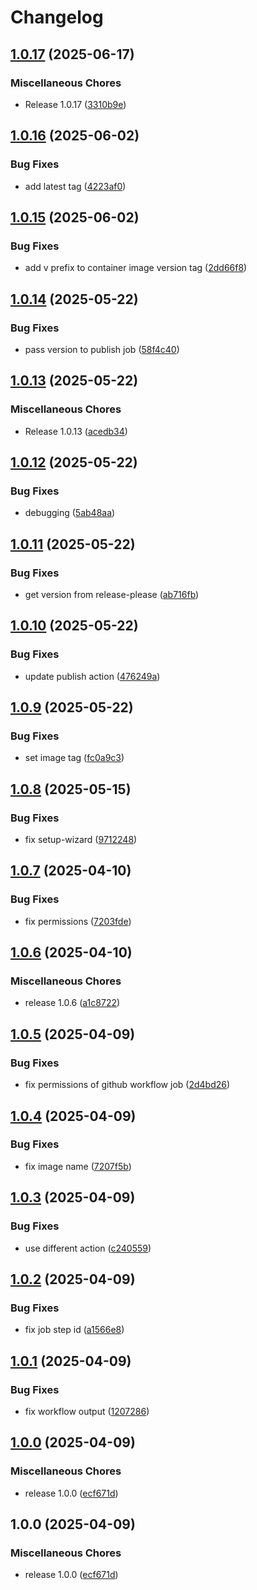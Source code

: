 # Changelog

## [1.0.17](https://github.com/snakemake/snakemake-image-kubeflow/compare/v1.0.16...v1.0.17) (2025-06-17)


### Miscellaneous Chores

* Release 1.0.17 ([3310b9e](https://github.com/snakemake/snakemake-image-kubeflow/commit/3310b9ed90cd308adcd6e43ef1b939fa3c36dd69))

## [1.0.16](https://github.com/snakemake/snakemake-image-kubeflow/compare/v1.0.15...v1.0.16) (2025-06-02)


### Bug Fixes

* add latest tag ([4223af0](https://github.com/snakemake/snakemake-image-kubeflow/commit/4223af0c4736eeaf79fec3b886afe5b17f17cf5d))

## [1.0.15](https://github.com/snakemake/snakemake-image-kubeflow/compare/v1.0.14...v1.0.15) (2025-06-02)


### Bug Fixes

* add v prefix to container image version tag ([2dd66f8](https://github.com/snakemake/snakemake-image-kubeflow/commit/2dd66f89475f3a16f578cc8faee45c898a38d913))

## [1.0.14](https://github.com/snakemake/snakemake-image-kubeflow/compare/v1.0.13...v1.0.14) (2025-05-22)


### Bug Fixes

* pass version to publish job ([58f4c40](https://github.com/snakemake/snakemake-image-kubeflow/commit/58f4c407ca1400099084a041c721b2719bfe9ec4))

## [1.0.13](https://github.com/snakemake/snakemake-image-kubeflow/compare/v1.0.12...v1.0.13) (2025-05-22)


### Miscellaneous Chores

* Release 1.0.13 ([acedb34](https://github.com/snakemake/snakemake-image-kubeflow/commit/acedb34d3ef6a249d512ef6c99e90a9ede29ef73))

## [1.0.12](https://github.com/snakemake/snakemake-image-kubeflow/compare/v1.0.11...v1.0.12) (2025-05-22)


### Bug Fixes

* debugging ([5ab48aa](https://github.com/snakemake/snakemake-image-kubeflow/commit/5ab48aa38e833107f04dacb5a3f3151ee7ce02b5))

## [1.0.11](https://github.com/snakemake/snakemake-image-kubeflow/compare/v1.0.10...v1.0.11) (2025-05-22)


### Bug Fixes

* get version from release-please ([ab716fb](https://github.com/snakemake/snakemake-image-kubeflow/commit/ab716fb4d07b50850d77a5caaf63c173610fd128))

## [1.0.10](https://github.com/snakemake/snakemake-image-kubeflow/compare/v1.0.9...v1.0.10) (2025-05-22)


### Bug Fixes

* update publish action ([476249a](https://github.com/snakemake/snakemake-image-kubeflow/commit/476249aca7c3e69397de24362292af6661de6a4a))

## [1.0.9](https://github.com/snakemake/snakemake-image-kubeflow/compare/v1.0.8...v1.0.9) (2025-05-22)


### Bug Fixes

* set image tag ([fc0a9c3](https://github.com/snakemake/snakemake-image-kubeflow/commit/fc0a9c3d5f4a1dd180d614ed156f0e595dc9ece6))

## [1.0.8](https://github.com/snakemake/snakemake-image-kubeflow/compare/v1.0.7...v1.0.8) (2025-05-15)


### Bug Fixes

* fix setup-wizard ([9712248](https://github.com/snakemake/snakemake-image-kubeflow/commit/97122481fca6674779392c4aa7a381de449082f9))

## [1.0.7](https://github.com/snakemake/snakemake-image-kubeflow/compare/v1.0.6...v1.0.7) (2025-04-10)


### Bug Fixes

* fix permissions ([7203fde](https://github.com/snakemake/snakemake-image-kubeflow/commit/7203fdea6cd357e4bed9926c2205f3a186568f2d))

## [1.0.6](https://github.com/snakemake/snakemake-image-kubeflow/compare/v1.0.5...v1.0.6) (2025-04-10)


### Miscellaneous Chores

* release 1.0.6 ([a1c8722](https://github.com/snakemake/snakemake-image-kubeflow/commit/a1c8722c2099c06e0d990e0a9e9e2caa69321f75))

## [1.0.5](https://github.com/snakemake/snakemake-image-kubeflow/compare/v1.0.4...v1.0.5) (2025-04-09)


### Bug Fixes

* fix permissions of github workflow job ([2d4bd26](https://github.com/snakemake/snakemake-image-kubeflow/commit/2d4bd26709135fa3e285a317b98f80c82eb55a09))

## [1.0.4](https://github.com/snakemake/snakemake-image-kubeflow/compare/v1.0.3...v1.0.4) (2025-04-09)


### Bug Fixes

* fix image name ([7207f5b](https://github.com/snakemake/snakemake-image-kubeflow/commit/7207f5b450723dbca4a938ef0dddd196095fb9ce))

## [1.0.3](https://github.com/snakemake/snakemake-image-kubeflow/compare/v1.0.2...v1.0.3) (2025-04-09)


### Bug Fixes

* use different action ([c240559](https://github.com/snakemake/snakemake-image-kubeflow/commit/c240559430abaceaad0968b60b9ab3b012344355))

## [1.0.2](https://github.com/snakemake/snakemake-image-kubeflow/compare/v1.0.1...v1.0.2) (2025-04-09)


### Bug Fixes

* fix job step id ([a1566e8](https://github.com/snakemake/snakemake-image-kubeflow/commit/a1566e86970844062da77193571c0cff3f897e38))

## [1.0.1](https://github.com/snakemake/snakemake-image-kubeflow/compare/v1.0.0...v1.0.1) (2025-04-09)


### Bug Fixes

* fix workflow output ([1207286](https://github.com/snakemake/snakemake-image-kubeflow/commit/12072860e1d8d48f2a593b76051402d01f0be5b1))

## [1.0.0](https://github.com/snakemake/snakemake-image-kubeflow/compare/v1.0.0...v1.0.0) (2025-04-09)


### Miscellaneous Chores

* release 1.0.0 ([ecf671d](https://github.com/snakemake/snakemake-image-kubeflow/commit/ecf671d4c3a95677baeabf1946a005738c99817b))

## 1.0.0 (2025-04-09)


### Miscellaneous Chores

* release 1.0.0 ([ecf671d](https://github.com/snakemake/snakemake-image-kubeflow/commit/ecf671d4c3a95677baeabf1946a005738c99817b))
